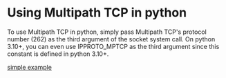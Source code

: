 # Using Multipath TCP in python


To use Multipath TCP in python, simply pass Multipath TCP's protocol number (262) as the third argument of the socket system call. On python 3.10+, you can even use IPPROTO_MPTCP as the third argument since this constant is defined in python 3.10+.

 [simple example](mptcp-hello.py)